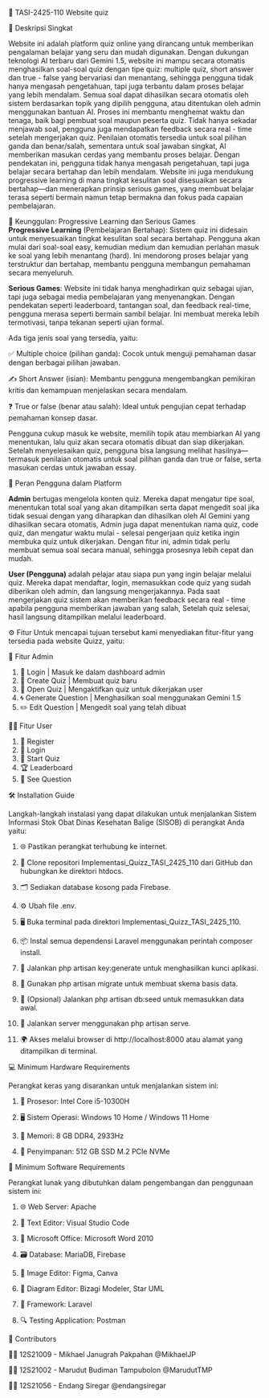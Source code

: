 🎯 TASI-2425-110 Website quiz

📌 Deskripsi Singkat

Website ini adalah platform quiz online yang dirancang untuk memberikan pengalaman belajar yang seru dan mudah digunakan. Dengan dukungan teknologi AI terbaru dari Gemini 1.5, website ini mampu secara otomatis menghasilkan soal-soal quiz dengan tipe quiz: multiple quiz, short answer dan true - false yang bervariasi dan menantang, sehingga pengguna tidak hanya mengasah pengetahuan, tapi juga terbantu dalam proses belajar yang lebih mendalam. Semua soal dapat dihasilkan secara otomatis oleh sistem berdasarkan topik yang dipilih pengguna, atau ditentukan oleh admin menggunakan bantuan AI. Proses ini membantu menghemat waktu dan tenaga, baik bagi pembuat soal maupun peserta quiz.
Tidak hanya sekadar menjawab soal, pengguna juga mendapatkan feedback secara real - time setelah mengerjakan quiz. Penilaian otomatis tersedia untuk soal pilihan ganda dan benar/salah, sementara untuk soal jawaban singkat, AI memberikan masukan cerdas yang membantu proses belajar.
Dengan pendekatan ini, pengguna tidak hanya mengasah pengetahuan, tapi juga belajar secara bertahap dan lebih mendalam. Website ini juga mendukung progressive learning di mana tingkat kesulitan soal disesuaikan secara bertahap—dan menerapkan prinsip serious games, yang membuat belajar terasa seperti bermain namun tetap bermakna dan fokus pada capaian pembelajaran.

🌱 Keunggulan: Progressive Learning dan Serious Games  
**Progressive Learning** (Pembelajaran Bertahap):
Sistem quiz ini didesain untuk menyesuaikan tingkat kesulitan soal secara bertahap. Pengguna akan mulai dari soal-soal easy, kemudian medium dan kemudian perlahan masuk ke soal yang lebih menantang (hard). Ini mendorong proses belajar yang terstruktur dan bertahap, membantu pengguna membangun pemahaman secara menyeluruh.

**Serious Games**:
Website ini tidak hanya menghadirkan quiz sebagai ujian, tapi juga sebagai media pembelajaran yang menyenangkan. Dengan pendekatan seperti leaderboard, tantangan soal, dan feedback real-time, pengguna merasa seperti bermain sambil belajar. Ini membuat mereka lebih termotivasi, tanpa tekanan seperti ujian formal.

Ada tiga jenis soal yang tersedia, yaitu:

✅ Multiple choice (pilihan ganda): Cocok untuk menguji pemahaman dasar dengan berbagai pilihan jawaban.

✍️ Short Answer (isian): Membantu pengguna mengembangkan pemikiran kritis dan kemampuan menjelaskan secara mendalam.

❓ True or false (benar atau salah): Ideal untuk pengujian cepat terhadap pemahaman konsep dasar.

Pengguna cukup masuk ke website, memilih topik atau membiarkan AI yang menentukan, lalu quiz akan secara otomatis dibuat dan siap dikerjakan. Setelah menyelesaikan quiz, pengguna bisa langsung melihat hasilnya—termasuk penilaian otomatis untuk soal pilihan ganda dan true or false, serta masukan cerdas untuk jawaban essay.

👥 Peran Pengguna dalam Platform

**Admin** bertugas mengelola konten quiz. Mereka dapat mengatur tipe soal, menentukan total soal yang akan ditampilkan serta dapat mengedit soal jika tidak sesuai dengan yang diharapkan dan dihasilkan oleh AI Gemini yang dihasilkan secara otomatis, Admin juga dapat menentukan nama quiz, code quiz, dan mengatur waktu mulai - selesai pengerjaan quiz ketika ingin membuka quiz untuk dikerjakan. Dengan fitur ini, admin tidak perlu membuat semua soal secara manual, sehingga prosesnya lebih cepat dan mudah.

**User (Pengguna)** adalah pelajar atau siapa pun yang ingin belajar melalui quiz. Mereka dapat mendaftar, login, memasukkan code quiz yang sudah diberikan oleh admin, dan langsung mengerjakannya. Pada saat mengerjakan quiz sistem akan memberikan feedback secara real - time apabila pengguna memberikan jawaban yang salah, Setelah quiz selesai, hasil langsung ditampilkan melalui leaderboard.

⚙️ Fitur
Untuk mencapai tujuan tersebut kami menyediakan fitur-fitur yang tersedia pada website Quizz, yaitu:

👑 Fitur Admin
1. 🔐 Login | Masuk ke dalam dashboard admin
2. 🧠 Create Quiz | Membuat quiz baru
3. 📢 Open Quiz | Mengaktifkan quiz untuk dikerjakan user
4. 🌀 Generate Question | Menghasilkan soal menggunakan Gemini 1.5
5. ✏️ Edit Question | Mengedit soal yang telah dibuat



🙋‍♂️ Fitur User

1. 📝 Register
2. 🔐 Login
3. 🚀 Start Quiz
4. 🏆 Leaderboard
5. 📄 See Question



🛠️ Installation Guide

Langkah-langkah instalasi yang dapat dilakukan untuk menjalankan Sistem Informasi Stok Obat Dinas Kesehatan Balige (SISOB) di perangkat Anda yaitu:

1. 🌐 Pastikan perangkat terhubung ke internet.

2. 📁 Clone repositori Implementasi_Quizz_TASI_2425_110 dari GitHub dan hubungkan ke direktori htdocs.

3. 🗂️ Sediakan database kosong pada Firebase.

4. ⚙️ Ubah file .env.

5. 🖥️ Buka terminal pada direktori Implementasi_Quizz_TASI_2425_110.

6. 📦 Instal semua dependensi Laravel menggunakan perintah composer install.

7. 🔑 Jalankan php artisan key:generate untuk menghasilkan kunci aplikasi.

8. 🧱 Gunakan php artisan migrate untuk membuat skema basis data.

9. 🌱 (Opsional) Jalankan php artisan db:seed untuk memasukkan data awal.

10. 🚀 Jalankan server menggunakan php artisan serve.

11. 🌍 Akses melalui browser di http://localhost:8000 atau alamat yang ditampilkan di terminal.



💻 Minimum Hardware Requirements

Perangkat keras yang disarankan untuk menjalankan sistem ini:

1. 🧠 Prosesor: Intel Core i5-10300H

2. 🖥️ Sistem Operasi: Windows 10 Home / Windows 11 Home

3. 🧵 Memori: 8 GB DDR4, 2933Hz

4. 💾 Penyimpanan: 512 GB SSD M.2 PCIe NVMe



🧰 Minimum Software Requirements

Perangkat lunak yang dibutuhkan dalam pengembangan dan penggunaan sistem ini:

1. 🌐 Web Server: Apache

2. 📝 Text Editor: Visual Studio Code

3. 📄 Microsoft Office: Microsoft Word 2010

4. 🗃️ Database: MariaDB, Firebase

5. 🎨 Image Editor: Figma, Canva

6. 🧭 Diagram Editor: Bizagi Modeler, Star UML

7. 🧱 Framework: Laravel

8. 🔍 Testing Application: Postman



👥 Contributors

👨‍💻 12S21009 - Mikhael Janugrah Pakpahan @MikhaelJP

👨‍💻 12S21002 - Marudut Budiman Tampubolon @MarudutTMP

👩‍💻 12S21056 - Endang Siregar @endangsiregar

